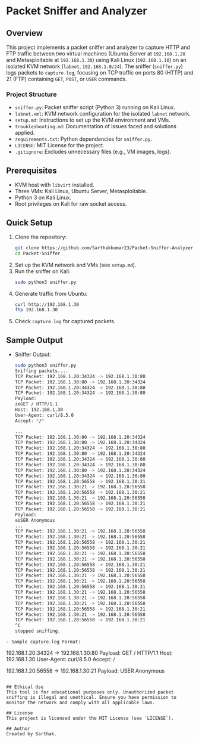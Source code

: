 # Packet Sniffer and Analyzer

## Overview
This project implements a packet sniffer and analyzer to capture HTTP and FTP traffic between two virtual machines (Ubuntu Server at `192.168.1.20` and Metasploitable at `192.168.1.30`) using Kali Linux (`192.168.1.10`) on an isolated KVM network (`labnet`, `192.168.1.0/24`). The sniffer (`sniffer.py`) logs packets to `capture.log`, focusing on TCP traffic on ports 80 (HTTP) and 21 (FTP) containing `GET`, `POST`, or `USER` commands.

### Project Structure
- `sniffer.py`: Packet sniffer script (Python 3) running on Kali Linux.
- `labnet.xml`: KVM network configuration for the isolated `labnet` network.
- `setup.md`: Instructions to set up the KVM environment and VMs.
- `troubleshooting.md`: Documentation of issues faced and solutions applied.
- `requirements.txt`: Python dependencies for `sniffer.py`.
- `LICENSE`: MIT License for the project.
- `.gitignore`: Excludes unnecessary files (e.g., VM images, logs).

## Prerequisites
- KVM host with `libvirt` installed.
- Three VMs: Kali Linux, Ubuntu Server, Metasploitable.
- Python 3 on Kali Linux.
- Root privileges on Kali for raw socket access.

## Quick Setup
1. Clone the repository:
   ```bash
   git clone https://github.com/Sarthakkumar23/Packet-Sniffer-Analyzer.git
   cd Packet-Sniffer
   ```
2. Set up the KVM network and VMs (see `setup.md`).
3. Run the sniffer on Kali:
   ```bash
   sudo python3 sniffer.py
   ```
4. Generate traffic from Ubuntu:
   ```bash
   curl http://192.168.1.30
   ftp 192.168.1.30
   ```
5. Check `capture.log` for captured packets.

## Sample Output
- Sniffer Output:
  ```bash
  sudo python3 sniffer.py                
  Sniffing packets....
  TCP Packet: 192.168.1.20:34324 -> 192.168.1.30:80
  TCP Packet: 192.168.1.30:80 -> 192.168.1.20:34324
  TCP Packet: 192.168.1.20:34324 -> 192.168.1.30:80
  TCP Packet: 192.168.1.20:34324 -> 192.168.1.30:80
  Payload: 
  zeGET / HTTP/1.1
  Host: 192.168.1.30
  User-Agent: curl/8.5.0
  Accept: */*

  ...
  TCP Packet: 192.168.1.30:80 -> 192.168.1.20:34324
  TCP Packet: 192.168.1.30:80 -> 192.168.1.20:34324
  TCP Packet: 192.168.1.20:34324 -> 192.168.1.30:80
  TCP Packet: 192.168.1.30:80 -> 192.168.1.20:34324
  TCP Packet: 192.168.1.20:34324 -> 192.168.1.30:80
  TCP Packet: 192.168.1.20:34324 -> 192.168.1.30:80
  TCP Packet: 192.168.1.30:80 -> 192.168.1.20:34324
  TCP Packet: 192.168.1.20:34324 -> 192.168.1.30:80
  TCP Packet: 192.168.1.20:56558 -> 192.168.1.30:21
  TCP Packet: 192.168.1.30:21 -> 192.168.1.20:56558
  TCP Packet: 192.168.1.20:56558 -> 192.168.1.30:21
  TCP Packet: 192.168.1.30:21 -> 192.168.1.20:56558
  TCP Packet: 192.168.1.20:56558 -> 192.168.1.30:21
  TCP Packet: 192.168.1.20:56558 -> 192.168.1.30:21
  Payload: 
  əUSER Anonymous
  ...
  TCP Packet: 192.168.1.30:21 -> 192.168.1.20:56558
  TCP Packet: 192.168.1.30:21 -> 192.168.1.20:56558
  TCP Packet: 192.168.1.20:56558 -> 192.168.1.30:21
  TCP Packet: 192.168.1.20:56558 -> 192.168.1.30:21
  TCP Packet: 192.168.1.30:21 -> 192.168.1.20:56558
  TCP Packet: 192.168.1.30:21 -> 192.168.1.20:56558
  TCP Packet: 192.168.1.20:56558 -> 192.168.1.30:21
  TCP Packet: 192.168.1.20:56558 -> 192.168.1.30:21
  TCP Packet: 192.168.1.30:21 -> 192.168.1.20:56558
  TCP Packet: 192.168.1.30:21 -> 192.168.1.20:56558
  TCP Packet: 192.168.1.20:56558 -> 192.168.1.30:21
  TCP Packet: 192.168.1.30:21 -> 192.168.1.20:56558
  TCP Packet: 192.168.1.30:21 -> 192.168.1.20:56558
  TCP Packet: 192.168.1.30:21 -> 192.168.1.20:56558
  TCP Packet: 192.168.1.20:56558 -> 192.168.1.30:21
  TCP Packet: 192.168.1.30:21 -> 192.168.1.20:56558
  TCP Packet: 192.168.1.20:56558 -> 192.168.1.30:21
  ^C
  stopped sniffing.
```
- Sample capture.log Format:
  ```
  192.168.1.20:34324 -> 192.168.1.30:80
  Payload: 
  GET / HTTP/1.1
  Host: 192.168.1.30
  User-Agent: curl/8.5.0
  Accept: */*



  192.168.1.20:56558 -> 192.168.1.30:21
  Payload: 
  USER Anonymous
  ```

## Ethical Use
This tool is for educational purposes only. Unauthorized packet sniffing is illegal and unethical. Ensure you have permission to monitor the network and comply with all applicable laws.

## License
This project is licensed under the MIT License (see `LICENSE`).

## Author
Created by Sarthak.
